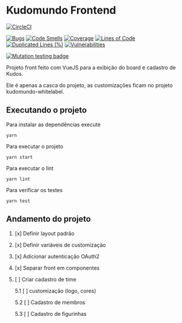 # Kudomundo Frontend

[![CircleCI](https://circleci.com/gh/db1group/kudomundo-frontend/tree/master.svg?style=svg)](https://circleci.com/gh/db1group/kudomundo-frontend/tree/master)

[![Bugs](https://sonarcloud.io/api/project_badges/measure?project=kudomundo-frontend&metric=bugs)](https://sonarcloud.io/dashboard?id=kudomundo-frontend)
[![Code Smells](https://sonarcloud.io/api/project_badges/measure?project=kudomundo-frontend&metric=code_smells)](https://sonarcloud.io/dashboard?id=kudomundo-frontend)
[![Coverage](https://sonarcloud.io/api/project_badges/measure?project=kudomundo-frontend&metric=coverage)](https://sonarcloud.io/dashboard?id=kudomundo-frontend)
[![Lines of Code](https://sonarcloud.io/api/project_badges/measure?project=kudomundo-frontend&metric=ncloc)](https://sonarcloud.io/dashboard?id=kudomundo-frontend)
[![Duplicated Lines (%)](https://sonarcloud.io/api/project_badges/measure?project=kudomundo-frontend&metric=duplicated_lines_density)](https://sonarcloud.io/dashboard?id=kudomundo-frontend)
[![Vulnerabilities](https://sonarcloud.io/api/project_badges/measure?project=kudomundo-frontend&metric=vulnerabilities)](https://sonarcloud.io/dashboard?id=kudomundo-frontend)

[![Mutation testing badge](https://img.shields.io/endpoint?style=flat&url=https%3A%2F%2Fbadge-api.stryker-mutator.io%2Fapi%2Fgithub.com%2Fdb1group%2Fkudomundo-frontend%2Fmaster)](https://stryker-mutator.github.io)


Projeto front feito com VueJS para a exibição do board e cadastro de Kudos.

Ele é apenas a casca do projeto, as customizações ficam no projeto kudomundo-whitelabel.

## Executando o projeto

Para instalar as dependências execute

```
yarn
```

Para executar o projeto

```
yarn start
```

Para executar o lint

```
yarn lint
```

Para verificar os testes

```
yarn test
```


## Andamento do projeto

1. [x] Definir layout padrão

2. [x] Definir variáveis de customização

3. [x] Adicionar autenticação OAuth2

4. [x] Separar front em componentes

5. [ ] Criar cadastro de time

    5.1 [ ] customização (logo, cores)

    5.2 [ ] Cadastro de membros

    5.3 [ ] Cadastro de figurinhas
